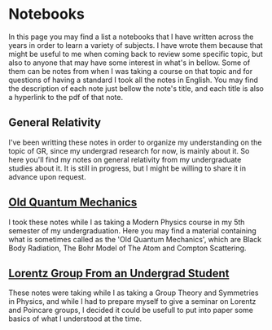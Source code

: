 # Notebooks

In this page you may find a list a notebooks that I have written across the years in order to learn a variety of subjects. I have wrote them because that might be useful to me when coming back to review some specific topic, but also to anyone that may have some interest in what's in bellow. Some of them can be notes from when I was taking a course on that topic and for questions of having a standard I took all the notes in English. You may find the description of each note just bellow the note's title, and each title is also a hyperlink to the pdf of that note.

## General Relativity<!--(https://alves-nickolas.github.io/pdf/Statistical_Mechanics.pdf)!-->
I've been writting these notes in order to organize my understanding on the topic of GR, since my undergrad research for now, is mainly about it. So here you'll find my notes on general relativity from my undergraduate studies about it. It is still in progress, but I might be willing to share it in advance upon request. 


## [Old Quantum Mechanics]()
I took these notes while I as taking a Modern Physics course in my 5th semester of my undergraduation. Here you may find a material containing what is sometimes called as the 'Old Quantum Mechanics', which are Black Body Radiation, The Bohr Model of The Atom and Compton Scattering. 


## [Lorentz Group From an Undergrad Student]()
These notes were taking while I as taking a Group Theory and Symmetries in Physics, and while I had to prepare myself to give a seminar on Lorentz and Poincare groups, I decided it could be usefull to put into paper some basics of what I understood at the time. 
